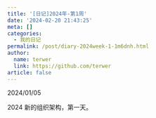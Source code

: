 ```yaml
---
title: '[日记]2024年-第1周'
date: '2024-02-20 21:43:25'
meta: []
categories:
  - 我的日记
permalink: /post/diary-2024week-1-1m6dnh.html
author:
  name: terwer
  link: https://github.com/terwer
article: false
---
```



<!-- more -->




2024/01/05

2024 新的组织架构，第一天。
